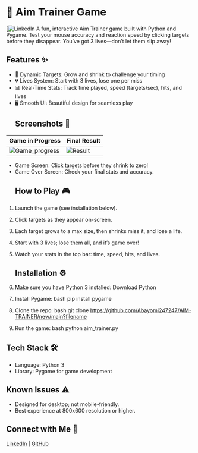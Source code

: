 # 🎯 Aim Trainer Game
[![LinkedIn](https://www.linkedin.com/posts/victor-abayomi1_python-pygame-gamedev-activity-7349063566886350850-rdQM?utm_source=share&utm_medium=member_desktop&rcm=ACoAABWk8AgBdoMUioVLlBFrQjenrYNIqFI-CSk)
A fun, interactive Aim Trainer game built with Python and Pygame. Test your mouse accuracy and reaction speed by clicking targets before they disappear. You’ve got 3 lives—don’t let them slip away!
## Features ✨
- 🎯 Dynamic Targets: Grow and shrink to challenge your timing
- 💔 Lives System: Start with 3 lives, lose one per miss
- 📊 Real-Time Stats: Track time played, speed (targets/sec), hits, and lives
- 🖥 Smooth UI: Beautiful design for seamless play
  ## Screenshots 📸
|  Game in Progress | Final Result   |
|-------------------|----------------|
| ![Game_progress](screenshots/gamepage.png) | ![Result](screenshots/timerpage.png) |

- Game Screen: Click targets before they shrink to zero!
- Game Over Screen: Check your final stats and accuracy.
  ## How to Play 🎮
1. Launch the game (see installation below).
2. Click targets as they appear on-screen.
3. Each target grows to a max size, then shrinks miss it, and lose a life.
4. Start with 3 lives; lose them all, and it’s game over!
5. Watch your stats in the top bar: time, speed, hits, and lives.
   ## Installation ⚙
1. Make sure you have Python 3 installed: Download Python
2. Install Pygame:
bash
pip install pygame
3. Clone the repo:
bash
git clone https://github.com/Abayomi247247/AIM-TRAINER/new/main?filename

4. Run the game:
bash
python aim_trainer.py
## Tech Stack 🛠
- Language: Python 3
- Library: Pygame for game development
## Known Issues ⚠
- Designed for desktop; not mobile-friendly.
- Best experience at 800x600 resolution or higher.
## Connect with Me 👋
[LinkedIn](www.linkedin.com/in/victor-abayomi1) | 
[GitHub](https://github.com/Abayomi247247)






